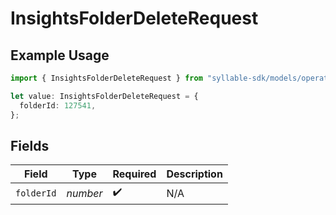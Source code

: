 # InsightsFolderDeleteRequest

## Example Usage

```typescript
import { InsightsFolderDeleteRequest } from "syllable-sdk/models/operations";

let value: InsightsFolderDeleteRequest = {
  folderId: 127541,
};
```

## Fields

| Field              | Type               | Required           | Description        |
| ------------------ | ------------------ | ------------------ | ------------------ |
| `folderId`         | *number*           | :heavy_check_mark: | N/A                |